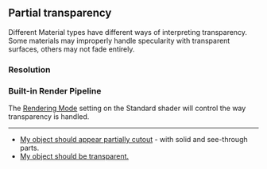 ## Partial transparency

Different Material types have different ways of interpreting transparency.  
Some materials may improperly handle specularity with transparent surfaces, others may not fade entirely.

### Resolution
### Built-in Render Pipeline
The [Rendering Mode](https://docs.unity3d.com/Manual/StandardShaderMaterialParameterRenderingMode.html) setting on the Standard shader will control the way transparency is handled.  

---  
- [My object should appear partially cutout](Transparent%20To%20Cutout.md) - with solid and see-through parts.
- [My object should be transparent.](Rendering%20Mode.md)